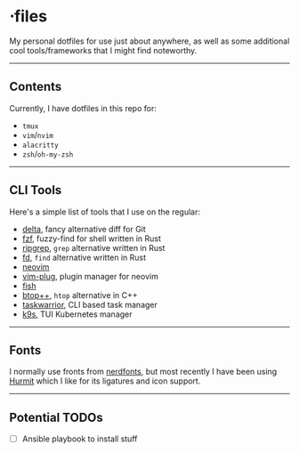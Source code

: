 # $\cdot$files

My personal dotfiles for use just about anywhere, as well as some additional cool tools/frameworks that I might find
noteworthy.

-----
## Contents
Currently, I have dotfiles in this repo for:
- `tmux`
- `vim`/`nvim`
- `alacritty`
- `zsh`/`oh-my-zsh`

-----
## CLI Tools
Here's a simple list of tools that I use on the regular:
- [delta](https://dandavison.github.io/delta/), fancy alternative diff for Git
- [fzf](https://github.com/junegunn/fzf), fuzzy-find for shell written in Rust
- [ripgrep](https://github.com/BurntSushi/ripgrep), `grep` alternative written in Rust
- [fd](https://github.com/sharkdp/fd), `find` alternative written in Rust 
- [neovim](https://neovim.io/)
- [vim-plug](https://github.com/junegunn/vim-plug), plugin manager for neovim
- [fish](https://fishshell.com/)
- [btop++](https://github.com/aristocratos/btop), `htop` alternative in C++
- [taskwarrior](https://taskwarrior.org/), CLI based task manager
- [k9s](https://k9scli.io/), TUI Kubernetes manager

-----
## Fonts

I normally use fronts from [nerdfonts](https://www.nerdfonts.com/), but most recently I have been using
[Hurmit](https://www.programmingfonts.org/#hermit) which I like for its ligatures and icon support.

-----
## Potential TODOs 
- [ ] Ansible playbook to install stuff
